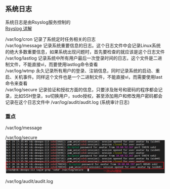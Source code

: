 ## 系统日志  
系统日志是由Rsyslog服务控制的   
[Rsyslog 详解](https://www.jianshu.com/p/a81a49f45ee0)  

/var/log/cron     记录了系统定时任务相关的日志  
/var/log/message  记录系统重要信息的日志。这个日志文件中会记录Linux系统的绝大多数重要信息，如果系统出现问题时，首先要检查的就应该是这个日志文件  
/var/log/lastlog  记录系统中所有用户最后一次登录时间的日志，这个文件是二进制文件，不能直接vi，而要使用lastlog命令查看  
/var/log/wtmp     永久记录所有用户的登录、注销信息，同时记录系统的启动、重启、关机事件。同样这个文件也是一个二进制文件，不能直接vi，而需要使用last命令来查看  
/var/log/secure   记录验证和授权方面的信息，只要涉及账号和密码的程序都会记录，比如SSH登录，su切换用户，sudo授权，甚至添加用户和修改用户密码都会记录在这个日志文件中
/var/log/audit/audit.log  (系统审计日志) 

### 重点
/var/log/message  


/var/log/secure   
![img_9.png](img_9.png)

/var/log/audit/audit.log  